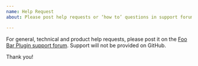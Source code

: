 ```yaml
---
name: Help Request
about: Please post help requests or ‘how to’ questions in support forum

---
```


For general, technical and product help requests, please post it on the [Foo Bar Plugin support forum](https://wordpress.org/support/plugin/foo-bar/). Support will not be provided on GitHub.

Thank you!
